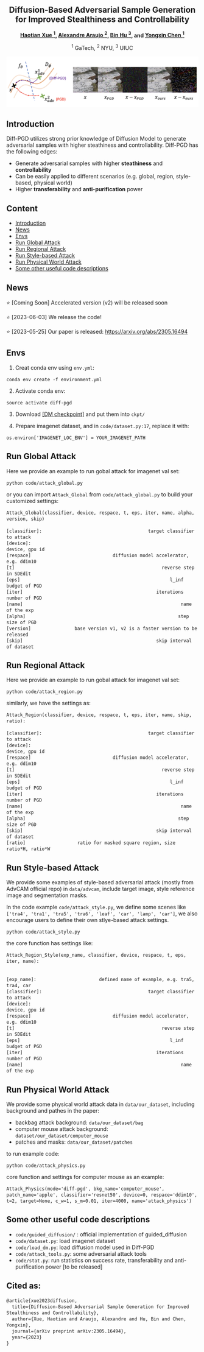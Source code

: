 <div align="center">

<h2>Diffusion-Based Adversarial Sample Generation for Improved Stealthiness and Controllability</h2>

**[Haotian Xue <sup>1](https://xavihart.github.io/), [Alexandre Araujo <sup>2](https://www.alexandrearaujo.com/), [Bin Hu <sup>3](https://binhu7.github.io/), and [Yongxin Chen <sup>1](https://yongxin.ae.gatech.edu/)**


<sup>1</sup> GaTech, <sup>2</sup> NYU, <sup>3</sup> UIUC

</div>


![](figures/pull_figures.png)

## Introduction

Diff-PGD utilizes strong prior knowledge of Diffusion Model to generate adversarial samples with higher steathiness and controllability. Diff-PGD has the following edges:
- Generate adversarial samples with higher **steathiness** and **controllability** 
- Can be easily applied to different scenarios (e.g. global, region, style-based, physical world)
- Higher **transferability** and **anti-purification** power



## Content
- [Introduction](#introduction)
- [News](#news-)
- [Envs](#envs)
- [Run Global Attack](#run-global-attack)
- [Run Regional Attack](#run-regional-attack)
- [Run Style-based Attack](#run-style-based-attack)
- [Run Physical World Attack](#run-physical-world-attack)
- [Some other useful code descriptions](#some-other-useful-code-descriptions)


## News

:star: [Coming Soon] Accelerated version (v2) will be released soon

:star: [2023-06-03] We release the code!

:star: [2023-05-25] Our paper is released:  https://arxiv.org/abs/2305.16494




## Envs

1. Creat conda env using `env.yml`:
```
conda env create -f environment.yml
```
2. Activate conda env:
```
source activate diff-pgd
```
3. Download [[DM checkpoint]](https://openaipublic.blob.core.windows.net/diffusion/jul-2021/256x256_diffusion_uncond.pt) and put them into `ckpt/`


4. Prepare imagenet dataset, and in `code/dataset.py:17`, replace it with:
```
os.environ['IMAGENET_LOC_ENV'] = YOUR_IMAGENET_PATH
```

## Run Global Attack

Here we provide an example to run gobal attack for imagenet val set:

```
python code/attack_global.py
```

or you can import `Attack_Global` from `code/attack_global.py` to build your customized settings:

```
Attack_Global(classifier, device, respace, t, eps, iter, name, alpha, version, skip)

[classifier]:                                       target classifier to attack
[device]:                                                        device, gpu id
[respace]                              diffusion model accelerator, e.g. ddim10
[t]                                                      reverse step in SDEdit
[eps]                                                       l_inf budget of PGD
[iter]                                                 iterations number of PGD
[name]                                                          name of the exp
[alpha]                                                        step size of PGD
[version]                base version v1, v2 is a faster version to be released 
[skip]                                                 skip interval of dataset
``` 



## Run Regional Attack


Here we provide an example to run gobal attack for imagenet val set:

```
python code/attack_region.py
```

similarly, we have the settings as:

```
Attack_Region(classifier, device, respace, t, eps, iter, name, skip, ratio):

[classifier]:                                       target classifier to attack
[device]:                                                        device, gpu id
[respace]                              diffusion model accelerator, e.g. ddim10
[t]                                                      reverse step in SDEdit
[eps]                                                       l_inf budget of PGD
[iter]                                                 iterations number of PGD
[name]                                                          name of the exp
[alpha]                                                        step size of PGD
[skip]                                                 skip interval of dataset
[ratio]                   ratio for masked square region, size ratio*H, ratio*W
```




## Run Style-based Attack


We provide some examples of style-based adversarial attack (mostly from AdvCAM official repo) in `data/advcam`, include target image, style reference image and segmentation masks.

In the code example `code/attack_style.py`, we define some scenes like `['tra4', 'tra1', 'tra5', 'tra6', 'leaf', 'car', 'lamp', 'car']`, we also encourage users to define their own stlye-based attack settings.

```
python code/attack_style.py
```

the core function has settings like:

```
Attack_Region_Style(exp_name, classifier, device, respace, t, eps, iter, name):


[exp_name]:                       defined name of example, e.g. tra5, tra4, car
[classifier]:                                       target classifier to attack
[device]:                                                        device, gpu id
[respace]                              diffusion model accelerator, e.g. ddim10
[t]                                                      reverse step in SDEdit
[eps]                                                       l_inf budget of PGD
[iter]                                                 iterations number of PGD
[name]                                                          name of the exp
```

## Run Physical World Attack

We provide some physical world attack data in `data/our_dataset`, including background and pathes in the paper:

- backbag attack background: `data/our_dataset/bag`
- computer mouse attack background: `dataset/our_dataset/computer_mouse`
- patches and masks: `data/our_dataset/patches`

to run example code:

```
python code/attack_physics.py
```

core function and settings for computer mouse as an example:
```
Attack_Physics(mode='diff-pgd', bkg_name='computer_mouse', patch_name='apple', classifier='resnet50', device=0, respace='ddim10', t=2, target=None, c_w=1, s_m=0.01, iter=4000, name='attack_physics')
```


## Some other useful code descriptions

- `code/guided_diffusion/` : official implementation of guided_diffusion
-  `code/dataset.py`: load imagenet dataset
-  `code/load_dm.py`: load diffusion model used in Diff-PGD
-  `code/attack_tools.py`: some adversarial attack tools
-  `code/stat.py`: run statistics on success rate, transferability and anti-purification power [to be released]




## Cited as:

```
@article{xue2023diffusion,
  title={Diffusion-Based Adversarial Sample Generation for Improved Stealthiness and Controllability},
  author={Xue, Haotian and Araujo, Alexandre and Hu, Bin and Chen, Yongxin},
  journal={arXiv preprint arXiv:2305.16494},
  year={2023}
}
```